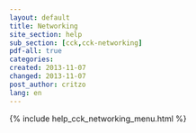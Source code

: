 ```yaml
---
layout: default
title: Networking
site_section: help
sub_section: [cck,cck-networking]
pdf-all: true
categories: 
created: 2013-11-07
changed: 2013-11-07
post_author: critzo
lang: en
---
```

<div class="cck-section-page">
{% include help_cck_networking_menu.html %}
</div>
 
